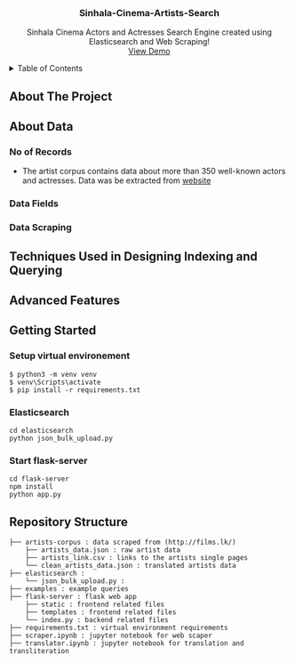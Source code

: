 <!-- PROJECT LOGO -->
<br />
<div align="center">
  <h3 align="center">Sinhala-Cinema-Artists-Search</h3>
  <p align="center">
    Sinhala Cinema Actors and Actresses Search Engine created using Elasticsearch and Web Scraping!
    <br />
    <a href="https://github.com/">View Demo</a>
  </p>
</div>

<!-- TABLE OF CONTENTS -->
<details>
  <summary>Table of Contents</summary>
  <ol>
    <li>
      <a href="#about-the-project">About The Project</a>
    </li>
    <li>
      <a href="#about-data">About Data</a>
      <ul>
        <li><a href="#no-of-records">No of Records</a></li>
        <li><a href="#data-fields">Data Fields</a></li>
        <li><a href="#data-scraping">Data Scraping</a></li>
      </ul>
    </li>
    <li><a href="#techniques-used-in-designing-indexing-and-querying">Techniques Used in Designing Indexing and Querying</a></li>
    <li><a href="#advanced-features">Advanced Features</a></li>
    <li><a href="#getting-started">Getting Started</a></li>
    <li><a href="#repository-structure">Repository Structure</a></li>
  </ol>
</details>

## About The Project

## About Data

### No of Records

- The artist corpus contains data about more than 350 well-known actors and actresses. Data was be extracted from [website](films.lk)

### Data Fields



### Data Scraping



## Techniques Used in Designing Indexing and Querying



## Advanced Features



## Getting Started


###  Setup virtual environement
```
$ python3 -m venv venv
$ venv\Scripts\activate
$ pip install -r requirements.txt
```
### Elasticsearch
```
cd elasticsearch
python json_bulk_upload.py
```
### Start flask-server
```
cd flask-server
npm install
python app.py

```

## Repository Structure

    ├── artists-corpus : data scraped from (http://films.lk/)                    
        ├── artists_data.json : raw artist data
        ├── artists_link.csv : links to the artists single pages 
        └── clean_artists_data.json : translated artists data
    ├── elasticsearch : 
        └── json_bulk_upload.py :
    ├── examples : example queries     
    ├── flask-server : flask web app
        ├── static : frontend related files
        ├── templates : frontend related files
        └── index.py : backend related files 
    ├── requirements.txt : virtual environment requirements   
    ├── scraper.ipynb : jupyter notebook for web scaper 
    ├── translator.ipynb : jupyter notebook for translation and transliteration
       

